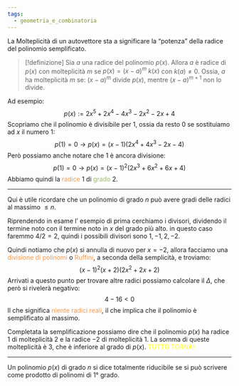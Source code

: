 ```yaml
---
tags:
  - geometria_e_combinatoria
---
```

La Molteplicità di un autovettore sta a significare la “potenza” della radice del polinomio semplificato.

> [!definizione]
> Sia $a$ una radice del polinomio $p(x)$.
> Allora $a$ è radice di $p(x)$ con molteplicità $m$ se $p(x)=(x-a)^m\ k(x)$ con $k(a)\neq0$.
> Ossia, $a$ ha molteplicità $m$ se:
> $(x-a)^m$ divide $p(x)$, mentre $(x-a)^{m+1}$ non lo divide.

Ad esempio:
$$p(x):=2x^5+2x^4-4x^3-2x^2-2x+4$$
Scopriamo che il polinomio è divisibile per 1, ossia da resto 0 se sostituiamo ad $x$ il numero 1:
$$p(1)=0\to p(x)=(x-1)(2x^4+4x^3-2x-4)$$
Però possiamo anche notare che $1$ è ancora divisione:
$$p(1)=0\to p(x)=(x-1)^2(2x^3+6x^2+6x+4)$$
Abbiamo quindi la <font color="#f79646">radice</font> $1$ di <font color="#9bbb59">grado</font> $2$.

---

Qui è utile ricordare che un polinomio di grado $n$ può avere gradi delle radici al massimo $\leq n$.

Riprendendo in esame l’ esempio di prima cerchiamo i divisori, dividendo il termine noto con il termine noto in $x$ del grado più alto. in questo caso faremmo $4/2=2$, quindi i possibili divisori sono $1,-1,2,-2$.

Quindi notiamo che $p(x)$ si annulla di nuovo per $x=-2$, allora facciamo una<font color="#f79646"> divisione di polinomi</font> o <font color="#f79646">Ruffini</font>, a seconda della semplicità, e troviamo:
$$(x-1)^2(x+2)(2x^2+2x+2)$$
Arrivati a questo punto per trovare altre radici possiamo calcolare il $\Delta$, che però si rivelerà negativo:
$$4-16<0$$
Il che significa <font color="#f79646">niente radici reali</font>, il che implica che il polinomio è semplificato al massimo.

Completata la semplificazione possiamo dire che il polinomio $p(x)$ ha radice $1$ di molteplicità $2$ e la radice $-2$ di molteplicità $1$. La somma di queste molteplicità è $3$, che è inferiore al grado di $p(x)$.<font color="#ffff00"> TUTTO TORNA!</font>

---

Un polinomio $p(x)$ di grado $n$ si dice totalmente riducibile se si può scrivere come prodotto di polinomi di $1°$ grado.